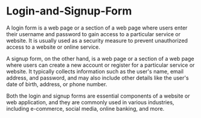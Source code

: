 # Login-and-Signup-Form
A login form is a web page or a section of a web page where users enter their username and password to gain access to a particular service or website. It is usually used as a security measure to prevent unauthorized access to a website or online service.

A signup form, on the other hand, is a web page or a section of a web page where users can create a new account or register for a particular service or website. It typically collects information such as the user's name, email address, and password, and may also include other details like the user's date of birth, address, or phone number.

Both the login and signup forms are essential components of a website or web application, and they are commonly used in various industries, including e-commerce, social media, online banking, and more.
